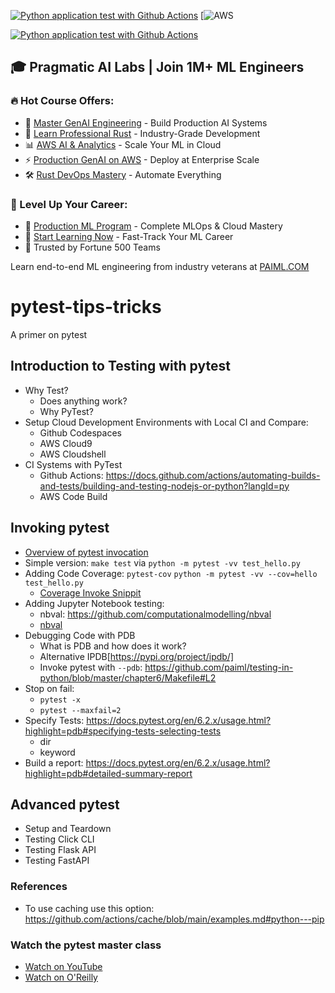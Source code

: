 [![Python application test with Github Actions](https://github.com/noahgift/pytest-tips-tricks/actions/workflows/testing-ci.yml/badge.svg)](https://github.com/noahgift/pytest-tips-tricks/actions/workflows/testing-ci.yml)
[![AWS](https://codebuild.us-east-1.amazonaws.com/badges?uuid=eyJlbmNyeXB0ZWREYXRhIjoibm1YdHFvMzVaQ0hrQS9oRlFGUVhoVy9wWmNHNmQyMGRkTWwwaE9ocEU5TFRRYXJmQWtwaVc1NkxSbGcrOTBLM0RJN0VFS09jSWFoQWxIQUpGUHdYbFkwPSIsIml2UGFyYW1ldGVyU3BlYyI6IlFXcDJNdWhqV3VYL3M1d2oiLCJtYXRlcmlhbFNldFNlcmlhbCI6MX0%3D&branch=main)

[![Python application test with Github Actions](https://github.com/mshoush/pytest-tips-tricks/actions/workflows/testingCI.yml/badge.svg)](https://github.com/mshoush/pytest-tips-tricks/actions/workflows/testingCI.yml)
## 🎓 Pragmatic AI Labs | Join 1M+ ML Engineers

### 🔥 Hot Course Offers:
* 🤖 [Master GenAI Engineering](https://ds500.paiml.com/learn/course/0bbb5/) - Build Production AI Systems
* 🦀 [Learn Professional Rust](https://ds500.paiml.com/learn/course/g6u1k/) - Industry-Grade Development
* 📊 [AWS AI & Analytics](https://ds500.paiml.com/learn/course/31si1/) - Scale Your ML in Cloud
* ⚡ [Production GenAI on AWS](https://ds500.paiml.com/learn/course/ehks1/) - Deploy at Enterprise Scale
* 🛠️ [Rust DevOps Mastery](https://ds500.paiml.com/learn/course/ex8eu/) - Automate Everything

### 🚀 Level Up Your Career:
* 💼 [Production ML Program](https://paiml.com) - Complete MLOps & Cloud Mastery
* 🎯 [Start Learning Now](https://ds500.paiml.com) - Fast-Track Your ML Career
* 🏢 Trusted by Fortune 500 Teams

Learn end-to-end ML engineering from industry veterans at [PAIML.COM](https://paiml.com)

# pytest-tips-tricks
A primer on pytest

## Introduction to Testing with pytest

* Why Test?
  * Does anything work?
  * Why PyTest?   
* Setup Cloud Development Environments with Local CI and Compare:  
  * Github Codespaces
  * AWS Cloud9
  * AWS Cloudshell 
* CI Systems with PyTest
  * Github Actions:  https://docs.github.com/actions/automating-builds-and-tests/building-and-testing-nodejs-or-python?langId=py      
  * AWS Code Build
 
##  Invoking pytest

* [Overview of pytest invocation](https://docs.pytest.org/en/6.2.x/usage.html?highlight=pdb)
* Simple version:  `make test` via `python -m pytest -vv test_hello.py`
* Adding Code Coverage:  `pytest-cov` `python -m pytest -vv --cov=hello test_hello.py`
  * [Coverage Invoke Snippit](https://github.com/noahgift/devops-from-zero/blob/main/Makefile#L7)   
* Adding Jupyter Notebook testing: 
  * nbval:  https://github.com/computationalmodelling/nbval
  * [nbval](https://github.com/noahgift/myrepo/blob/master/Makefile#L8-L10)
* Debugging Code with PDB
  * What is PDB and how does it work?
  * Alternative IPDB[https://pypi.org/project/ipdb/]
  * Invoke pytest with `--pdb`:  https://github.com/paiml/testing-in-python/blob/master/chapter6/Makefile#L2
* Stop on fail:
  * `pytest -x`
  * `pytest --maxfail=2`
* Specify Tests:  https://docs.pytest.org/en/6.2.x/usage.html?highlight=pdb#specifying-tests-selecting-tests
  * dir
  * keyword
* Build a report:  https://docs.pytest.org/en/6.2.x/usage.html?highlight=pdb#detailed-summary-report
  
##  Advanced pytest

* Setup and Teardown
* Testing Click CLI
* Testing Flask API
* Testing FastAPI

### References

* To use caching use this option:  https://github.com/actions/cache/blob/main/examples.md#python---pip

### Watch the pytest master class

* [Watch on YouTube](https://youtu.be/IN4qt-9bMiE)
* [Watch on O'Reilly](https://learning.oreilly.com/videos/pytest-master-class/10132021VIDEOPAIML/10132021VIDEOPAIML-c1_s0/)




